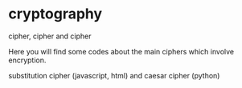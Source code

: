 # cryptography
cipher, cipher and cipher

Here you will find some codes about the main ciphers which involve encryption.

substitution cipher (javascript, html) and caesar cipher (python)
